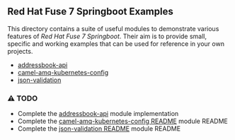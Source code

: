 ## Red Hat Fuse 7 Springboot Examples

This directory contains a suite of useful modules to demonstrate various features of _Red Hat Fuse 7 Springboot_.
Their aim is to provide small, specific and working examples that can be used for reference in your own projects.
* [addressbook-api](addressbook-api)
* [camel-amq-kubernetes-config](camel-amq-kubernetes-config)
* [json-validation](json-validation)

### :warning: TODO
* Complete the [addressbook-api](addressbook-api) module implementation
* Complete the [camel-amq-kubernetes-config README](camel-amq-kubernetes-config/README.md) module README
* Complete the [json-validation README](json-validation/README.md) module README
